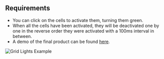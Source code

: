 ## Requirements

- You can click on the cells to activate them, turning them green.
- When all the cells have been activated, they will be deactivated one by one in the reverse order they were activated with a 100ms interval in between.
- A demo of the final product can be found [here](https://k2053q.csb.app/).

![Grid Lights Example](https://www.greatfrontend.com/img/questions/grid-lights/grid-lights-example.png)
